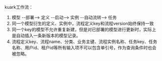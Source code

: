 kuark工作流：
1. 模型 --部署--> 定义 --启动--> 实例 --自动流转--> 任务 
2. 同一个模型衍生的定义、实例中，流程定义key和流程version始终保持一致
3. 同一个key的模型不允许重复新建，但是对已部署的模型进行更新时，实际上是自动插入一条新版本的模型记录。
4. 流程定义key、流程name、分类、业务主键、流程实例名称、任务key、任务名称、用户id、租户id等所有输入项不可以包含单引号，作为查询条件时也会被忽略。